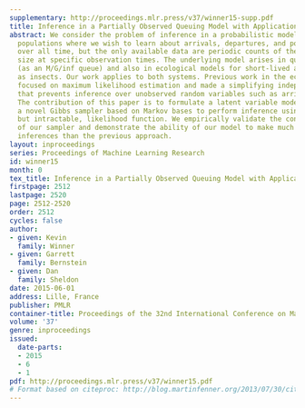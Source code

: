 ```yaml
---
supplementary: http://proceedings.mlr.press/v37/winner15-supp.pdf
title: Inference in a Partially Observed Queuing Model with Applications in Ecology
abstract: We consider the problem of inference in a probabilistic model for transient
  populations where we wish to learn about arrivals, departures, and population size
  over all time, but the only available data are periodic counts of the population
  size at specific observation times. The underlying model arises in queueing theory
  (as an M/G/inf queue) and also in ecological models for short-lived animals such
  as insects. Our work applies to both systems. Previous work in the ecology literature
  focused on maximum likelihood estimation and made a simplifying independence assumption
  that prevents inference over unobserved random variables such as arrivals and departures.
  The contribution of this paper is to formulate a latent variable model and develop
  a novel Gibbs sampler based on Markov bases to perform inference using the correct,
  but intractable, likelihood function. We empirically validate the convergence behavior
  of our sampler and demonstrate the ability of our model to make much finer-grained
  inferences than the previous approach.
layout: inproceedings
series: Proceedings of Machine Learning Research
id: winner15
month: 0
tex_title: Inference in a Partially Observed Queuing Model with Applications in Ecology
firstpage: 2512
lastpage: 2520
page: 2512-2520
order: 2512
cycles: false
author:
- given: Kevin
  family: Winner
- given: Garrett
  family: Bernstein
- given: Dan
  family: Sheldon
date: 2015-06-01
address: Lille, France
publisher: PMLR
container-title: Proceedings of the 32nd International Conference on Machine Learning
volume: '37'
genre: inproceedings
issued:
  date-parts:
  - 2015
  - 6
  - 1
pdf: http://proceedings.mlr.press/v37/winner15.pdf
# Format based on citeproc: http://blog.martinfenner.org/2013/07/30/citeproc-yaml-for-bibliographies/
---
```

